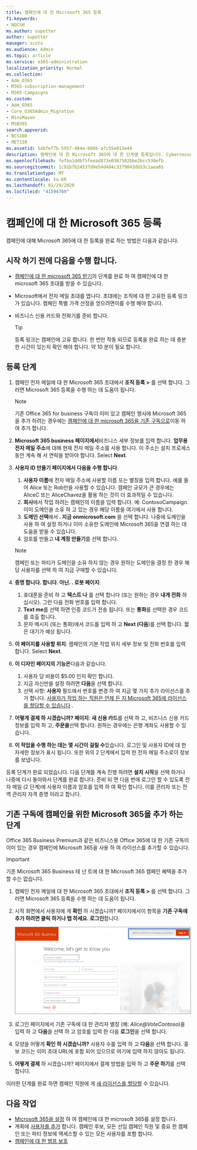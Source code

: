 ```yaml
---
title: 캠페인에 대 한 Microsoft 365 등록
f1.keywords:
- NOCSH
ms.author: supotter
author: supotter
manager: scotv
ms.audience: Admin
ms.topic: article
ms.service: o365-administration
localization_priority: Normal
ms.collection:
- Adm_O365
- M365-subscription-management
- M365-Campaigns
ms.custom:
- Adm_O365
- Core_O365Admin_Migration
- MiniMaven
- MSB365
search.appverid:
- BCS160
- MET150
ms.assetid: 5abfef7b-5957-484a-b06b-a7c55e013e44
description: 캠페인에 대 한 Microsoft 365에 대 한 단계별 등록입니다. Cybersecurity 위협 으로부터 전자 메일, 데이터 및 통신으로 캠페인을 보호 합니다.
ms.openlocfilehash: fefba1ddbf5feead873e0367502bbe2bcc530efb
ms.sourcegitcommit: 1c91b7b24537d0e54d484c3379043db53c1aea65
ms.translationtype: MT
ms.contentlocale: ko-KR
ms.lasthandoff: 01/29/2020
ms.locfileid: "41594769"
---
```

# <a name="sign-up-for-microsoft-365-for-campaigns"></a>캠페인에 대 한 Microsoft 365 등록 

캠페인에 대해 Microsoft 365에 대 한 등록을 완료 하는 방법은 다음과 같습니다.

## <a name="before-you-start"></a>시작 하기 전에 다음을 수행 합니다. 
- [캠페인에 대 한 microsoft 365 받기](get-microsoft-365-campaigns.md#get-microsoft-365-for-campaigns)의 단계를 완료 하 여 캠페인에 대 한 microsoft 365 초대를 받을 수 있습니다. 
- Microsoft에서 전자 메일 초대를 엽니다. 초대에는 조직에 대 한 고유한 등록 링크가 있습니다. 캠페인 특별 가격 산정을 얻으려면이를 수행 해야 합니다.
- 비즈니스 신용 카드와 전화기를 준비 합니다. 

    > [!TIP]
    > 등록 링크는 캠페인에 고유 합니다. 한 번만 작동 되므로 등록을 완료 하는 데 충분 한 시간이 있는지 확인 해야 합니다. 약 10 분이 필요 합니다. 

## <a name="steps-to-sign-up"></a>등록 단계

1. 캠페인 전자 메일에 대 한 Microsoft 365 초대에서 **조직 등록 >** 를 선택 합니다. 그러면 Microsoft 365 등록을 수행 하는 데 도움이 됩니다.
    > [!NOTE]
    > 기존 Office 365 for business 구독이 이미 있고 캠페인 행사에 Microsoft 365을 추가 하려는 경우에는 [캠페인에 대 한 microsoft 365을 기존 구독으로](#steps-to-add-microsoft-365-for-campaigns-to-an-existing-subscription)이동 하 여 추가 합니다.
1. **Microsoft 365 business 페이지에서**비즈니스 세부 정보를 입력 합니다. **업무용 전자 메일 주소**에 대해 현재 전자 메일 주소를 사용 합니다. 이 주소는 설치 프로세스 동안 계속 해 서 연락을 받아야 합니다.  Select **Next**. 
1. **사용자 ID 만들기 페이지에서 다음을 수행 합니다**.
    1. **사용자 이름**에 전자 메일 주소에 사용할 이름 또는 별칭을 입력 합니다. 예를 들어 Alice 또는 Rob만을 사용할 수 있습니다. 캠페인 규모가 큰 경우에는 AliceC 또는 AliceChavez을 활용 하는 것이 더 효과적일 수 있습니다.
    2. **회사**에서 작업 하려는 캠페인의 이름을 입력 합니다. 예: ContosoCampaign. 이미 도메인을 소유 하 고 있는 경우 해당 이름을 여기에서 사용 합니다. 
    3. **도메인 선택**에서 **. 지금 onmicrosoft.com** 을 선택 합니다. 나중에 도메인을 사용 하 여 설정 하거나 이미 소유한 도메인에 Microsoft 365을 연결 하는 데 도움을 받을 수 있습니다.
    4. 암호를 만들고 **내 계정 만들기**를 선택 합니다. 
    > [!NOTE]
    > 캠페인 또는 파티가 도메인을 소유 하지 않는 경우 원하는 도메인을 결정 한 경우 해당 사용자를 선택 하 여 지금 구매할 수 있습니다.

4. **증명 합니다. 합니다. 아닌. . 로봇 페이지**:
    1. 휴대폰을 준비 하 고 **텍스트 나** 를 선택 합니다 (또는 원하는 경우 **내게 전화** 하십시오). 그런 다음 전화 번호를 입력 합니다. 
    2. **Text me**를 선택 하면 인증 코드가 전송 됩니다. 또는 **통화**를 선택한 경우 코드를 호출 합니다.
    3. 문자 메시지 (또는 통화)에서 코드를 입력 하 고 **Next (다음**)를 선택 합니다. 짧은 대기가 예상 됩니다. 
5. **이 페이지를 사용할 위치**: 캠페인의 기본 작업 위치 세부 정보 및 전화 번호를 입력 합니다.  Select **Next**. 
6. **이 디자인 페이지의 기능은**다음과 같습니다.
    1. 사용자 당 비용이 $5.00 인지 확인 합니다. 
    2. 지금 자신만을 설정 하려면 **다음**을 선택 합니다. 
    3. 선택 사항: **사용자** 필드에서 번호를 변경 하 여 지금 몇 가지 추가 라이선스를 추가 합니다. [사용자가 작업 하는 직원은 언제 든 지 Microsoft 365에 라이선스를 할당할 수 있습니다](../business/add-users-m365b.md?toc=/microsoft-365/campaigns/toc.json) .
7. **어떻게 결제 하 시겠습니까? 페이지**: **새 신용 카드**를 선택 하 고, 비즈니스 신용 카드 정보를 입력 하 고, **주문을**선택 합니다. 원하는 경우에는 은행 계좌도 사용할 수 있습니다.
8. **이 작업을 수행 하는 데는 몇 시간이 걸릴 수**있습니다. 로그인 및 사용자 ID에 대 한 자세한 정보가 표시 됩니다. 또한 위의 2 단계에서 입력 한 전자 메일 주소로이 정보를 보냅니다.

등록 단계가 완료 되었습니다. 다음 단계를 계속 진행 하려면 **설치 시작**을 선택 하거나 나중에 다시 돌아와서 단계를 완료 합니다. 준비 되 면 다음 번에 로그인 할 수 있도록 전자 메일 (2 단계)에 사용자 이름과 암호를 입력 하 여 확인 합니다. 이를 관리자 또는 전역 관리자 자격 증명 이라고 합니다.

## <a name="steps-to-add-microsoft-365-for-campaigns-to-an-existing-subscription"></a>기존 구독에 캠페인을 위한 Microsoft 365을 추가 하는 단계

Office 365 Business Premium과 같은 비즈니스용 Office 365에 대 한 기존 구독이 이미 있는 경우 캠페인에 Microsoft 365을 사용 하 여 라이선스를 추가할 수 있습니다.
> [!IMPORTANT]
> 기존 Microsoft 365 Business 테 넌 트에 대 한 Microsoft 365 캠페인 혜택을 추가할 수는 없습니다.

1. 캠페인 전자 메일에 대 한 Microsoft 365 초대에서 **조직 등록 >** 를 선택 합니다. 그러면 Microsoft 365 등록을 수행 하는 데 도움이 됩니다.
2. 시작 화면에서 사용자에 게 **확인** 하 시겠습니까? 페이지에서이 항목을 **기존 구독에 추가 하려면 클릭 하거나 탭 하세요. 로그인**합니다.
    
    ![오른쪽 위 모서리에서 로그인을 선택 합니다.](media/addtoexisting.png)
3. 로그인 페이지에서 기존 구독에 대 한 관리자 별칭 (예: *<span></span>Alice@VoteContoso*)을 입력 하 고 **다음**을 선택 하 고 암호를 입력 한 다음 **로그인**을 선택 합니다.
4. 모양을 어떻게 **확인 하 시겠습니까?** 사용자 수를 입력 하 고 **다음**을 선택 합니다. 홍보 코드는 이미 초대 URL에 포함 되어 있으므로 여기에 입력 하지 않아도 됩니다.
5. **어떻게 결제** 하 시겠습니까? 페이지에서 결제 방법을 입력 하 고 **주문 하기**를 선택 합니다.

이러한 단계를 완료 하면 캠페인 직원에 게 [새 라이선스를 할당할](https://docs.microsoft.com/office365/admin/subscriptions-and-billing/assign-licenses-to-users?view=o365-worldwide) 수 있습니다. 


## <a name="whats-next"></a>다음 작업
- [Microsoft 365을 설정](../business/set-up.md?toc=/microsoft-365/campaigns/toc.json) 하 여 캠페인에 대 한 microsoft 365를 설정 합니다. 
- 계획에 [사용자를 추가](../business/add-users-m365b.md?toc=/microsoft-365/campaigns/toc.json) 합니다. 캠페인 후보, 모든 선임 캠페인 직원 및 중요 한 캠페인 또는 파티 정보에 액세스할 수 있는 모든 사용자를 포함 합니다.
- [캠페인에 대 한 범프 보호](m365-campaigns-security-overview.md)



